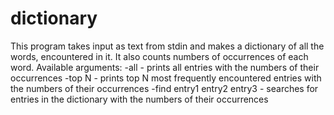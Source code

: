 dictionary
==========
This program takes input as text from stdin
and makes a dictionary of all the words, encountered in it.
It also counts numbers of occurrences of each word.
Available arguments:
 -all 
	- prints all entries with the numbers of their occurrences
 -top N 
	- prints top N most frequently encountered entries with the numbers of their occurrences
 -find entry1 entry2 entry3
	- searches for entries in the dictionary with the numbers of their occurrences

